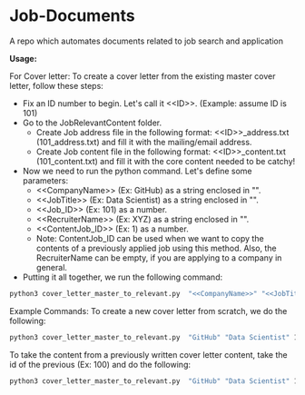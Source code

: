 # Job-Documents

A repo which automates documents related to job search and application

**Usage:**

For Cover letter:
To create a cover letter from the existing master cover letter, follow these steps:

+ Fix an ID number to begin. Let's call it <\<ID\>>. (Example: assume ID is 101)
+ Go to the JobRelevantContent folder.
    + Create Job address file in the following format: <\<ID\>>_address.txt (101_address.txt) and fill it with the mailing/email address.
    + Create Job content file in the following format: <\<ID\>>_content.txt (101_content.txt) and fill it with the core content needed to be catchy!
+ Now we need to run the python command. Let's define some parameters:
    + <\<CompanyName\>> (Ex: GitHub) as a string enclosed in "".
    + <\<JobTitle\>> (Ex: Data Scientist) as a string enclosed in "".
    + <\<Job_ID\>> (Ex: 101) as a number.
    + <\<RecruiterName\>> (Ex: XYZ) as a string enclosed in "".
    + <\<ContentJob_ID\>> (Ex: 1) as a number.
    + Note: ContentJob_ID can be used when we want to copy the contents of a previously applied job using this method. Also, the RecruiterName can be empty, if you are applying to a company in general.
+ Putting it all together, we run the following command:
```bash
python3 cover_letter_master_to_relevant.py  "<<CompanyName>>" "<<JobTitle>>" "<<Job_ID>>" "<<RecruiterName>>" "<<ContentJob_ID>>"
```
Example Commands:
To create a new cover letter from scratch, we do the following:
```bash
python3 cover_letter_master_to_relevant.py  "GitHub" "Data Scientist" 101 "XYZ"
```

To take the content from a previously written cover letter content, take the id of the previous (Ex: 100) and do the following:
```bash
python3 cover_letter_master_to_relevant.py  "GitHub" "Data Scientist" 101 "XYZ" 100
```
